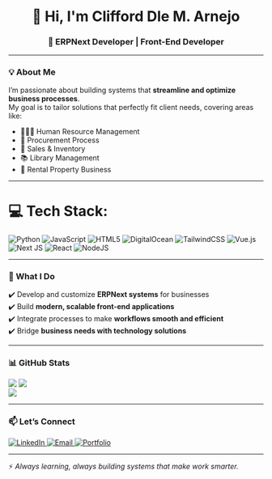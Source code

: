 <h1 align="center">👋 Hi, I'm Clifford Dle M. Arnejo</h1>  
<h3 align="center">🚀 ERPNext Developer | Front-End Developer</h3>  

---

### 💡 About Me  
I’m passionate about building systems that **streamline and optimize business processes**.  
My goal is to tailor solutions that perfectly fit client needs, covering areas like:  

- 🧑‍🤝‍🧑 Human Resource Management  
- 🛒 Procurement Process  
- 💼 Sales & Inventory  
- 📚 Library Management  
- 🏢 Rental Property Business  

---

# 💻 Tech Stack:
![Python](https://img.shields.io/badge/python-3670A0?style=for-the-badge&logo=python&logoColor=ffdd54) ![JavaScript](https://img.shields.io/badge/javascript-%23323330.svg?style=for-the-badge&logo=javascript&logoColor=%23F7DF1E) ![HTML5](https://img.shields.io/badge/html5-%23E34F26.svg?style=for-the-badge&logo=html5&logoColor=white) ![DigitalOcean](https://img.shields.io/badge/DigitalOcean-%230167ff.svg?style=for-the-badge&logo=digitalOcean&logoColor=white) ![TailwindCSS](https://img.shields.io/badge/tailwindcss-%2338B2AC.svg?style=for-the-badge&logo=tailwind-css&logoColor=white) ![Vue.js](https://img.shields.io/badge/vue.js-%2335495e.svg?style=for-the-badge&logo=vuedotjs&logoColor=%234FC08D) ![Next JS](https://img.shields.io/badge/Next-black?style=for-the-badge&logo=next.js&logoColor=white) ![React](https://img.shields.io/badge/react-%2320232a.svg?style=for-the-badge&logo=react&logoColor=%2361DAFB) ![NodeJS](https://img.shields.io/badge/node.js-6DA55F?style=for-the-badge&logo=node.js&logoColor=white)


---

### 🌟 What I Do  

✔️ Develop and customize **ERPNext systems** for businesses  
✔️ Build **modern, scalable front-end applications**  
✔️ Integrate processes to make **workflows smooth and efficient**  
✔️ Bridge **business needs with technology solutions**  

---

### 📊 GitHub Stats  

<div>
  
![](https://github-readme-stats.vercel.app/api?username=freddy3rd&theme=dark&hide_border=false&include_all_commits=true&count_private=true)
![](https://nirzak-streak-stats.vercel.app/?user=freddy3rd&theme=dark&hide_border=false)<br/>
![](https://github-readme-stats.vercel.app/api/top-langs/?username=freddy3rd&theme=dark&hide_border=false&include_all_commits=true&count_private=true&layout=compact)
</div>

---

### 📫 Let’s Connect  

<p>
  <a href="https://linkedin.com/in/your-link" target="_blank">
    <img src="https://img.shields.io/badge/LinkedIn-blue?style=for-the-badge&logo=linkedin&logoColor=white" alt="LinkedIn"/>
  </a>
  <a href="mailto:your.email@example.com">
    <img src="https://img.shields.io/badge/Email-D14836?style=for-the-badge&logo=gmail&logoColor=white" alt="Email"/>
  </a>
  <a href="https://your-portfolio-link.com" target="_blank">
    <img src="https://img.shields.io/badge/Portfolio-000000?style=for-the-badge&logo=vercel&logoColor=white" alt="Portfolio"/>
  </a>
</p>  

---

⚡ *Always learning, always building systems that make work smarter.*  
